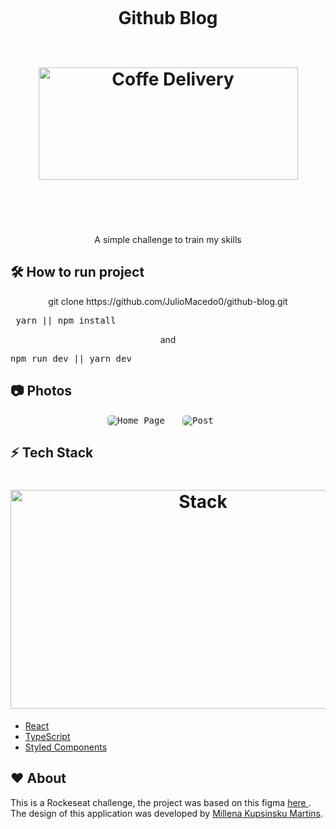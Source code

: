 <h1 align="center">
  <br>
 
 <p>Github Blog</p>
   <br>
  <img src="https://i.imgur.com/E5MWd3G.png" alt="Coffe Delivery" height="180" width="415">
  <br>
  <br><br>
</h1>



<p align="center">A simple challenge to train my skills</p>

## :hammer_and_wrench: **How to run project**

<p align="center">git clone https://github.com/JulioMacedo0/github-blog.git</p>
<p align="center"> <pre> yarn || npm install </pre> </p>
<p align="center">and  <pre >npm run dev || yarn dev </pre></p>

## :camera: **Photos**

<p align="center">
  <kbd>
    <img  style="border-radius: 5px"  src="https://i.imgur.com/OZj873b.png" alt="Home Page">
  </kbd>
  &nbsp;&nbsp;&nbsp;&nbsp;
  <kbd>
    <img  style="border-radius: 5px" src="https://i.imgur.com/OHJFnXE.png" alt="Post">
  </kbd>
  &nbsp;&nbsp;&nbsp;&nbsp;
 
</p>

## :zap: **Tech Stack**

<h1 align="center">
  <img src="https://i.imgur.com/aArYMcm.png" alt="Stack" height="350" width="600">
  <br>
</h1>

-   [React](https://pt-br.reactjs.org/)
-   [TypeScript](https://www.typescriptlang.org/docs/)
-   [Styled Components](https://www.styled-components.com/)

## :heart: **About**

<p>

This is a Rockeseat challenge, the project was based on this figma <a href="https://www.figma.com/file/5DUj5WK0n97QcTKq4ZLClo/GitHub-Blog-(Community)?node-id=0%3A1"> here <a/>.
The design of this application was developed by  [ Millena Kupsinsku Martins](https://www.instagram.com/millenakmartins/). <p/>
